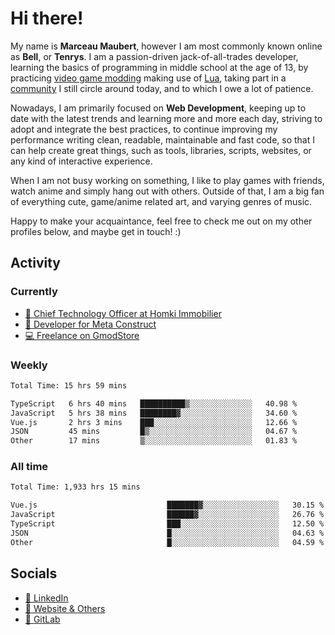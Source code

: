 # Hi there!

My name is **Marceau Maubert**, however I am most commonly known online as **Bell**, or **Tenrys**. I am a passion-driven jack-of-all-trades developer, learning the basics of programming in middle school at the age of 13, by practicing [video game modding](https://garrysmod.com) making use of [Lua](https://lua.org), taking part in a [community](https://metastruct.net) I still circle around today, and to which I owe a lot of patience.

Nowadays, I am primarily focused on **Web Development**, keeping up to date with the latest trends and learning more and more each day, striving to adopt  and integrate the best practices, to continue improving my performance writing clean, readable, maintainable and fast code, so that I can help create great things, such as tools, libraries, scripts, websites, or any kind of interactive experience.

When I am not busy working on something, I like to play games with friends, watch anime and simply hang out with others. Outside of that, I am a big fan of everything cute, game/anime related art, and varying genres of music.

Happy to make your acquaintance, feel free to check me out on my other profiles below, and maybe get in touch! :)

## Activity

### Currently

- [🏢 Chief Technology Officer at Homki Immobilier](https://homki-immobilier.com)
- [🎈 Developer for Meta Construct](https://metastruct.net)
- [💻 Freelance on GmodStore](https://www.gmodstore.com/users/Tenrys)

### Weekly
<!--START_SECTION:wakaWeekly-->

```txt
Total Time: 15 hrs 59 mins

TypeScript   6 hrs 40 mins   ██████████▒░░░░░░░░░░░░░░   40.98 %
JavaScript   5 hrs 38 mins   ████████▓░░░░░░░░░░░░░░░░   34.60 %
Vue.js       2 hrs 3 mins    ███░░░░░░░░░░░░░░░░░░░░░░   12.66 %
JSON         45 mins         █▒░░░░░░░░░░░░░░░░░░░░░░░   04.67 %
Other        17 mins         ▒░░░░░░░░░░░░░░░░░░░░░░░░   01.83 %
```

<!--END_SECTION:wakaWeekly-->

### All time
<!--START_SECTION:wakaTotal-->

```txt
Total Time: 1,933 hrs 15 mins

Vue.js                             ███████▓░░░░░░░░░░░░░░░░░   30.15 %
JavaScript                         ██████▓░░░░░░░░░░░░░░░░░░   26.76 %
TypeScript                         ███░░░░░░░░░░░░░░░░░░░░░░   12.50 %
JSON                               █░░░░░░░░░░░░░░░░░░░░░░░░   04.63 %
Other                              █░░░░░░░░░░░░░░░░░░░░░░░░   04.59 %
```

<!--END_SECTION:wakaTotal-->

## Socials

- [👔 LinkedIn](https://www.linkedin.com/in/marceau-maubert)
- [🔗 Website & Others](https://bell.moe)
- [🦊 GitLab](https://gitlab.com/Tenrys)
